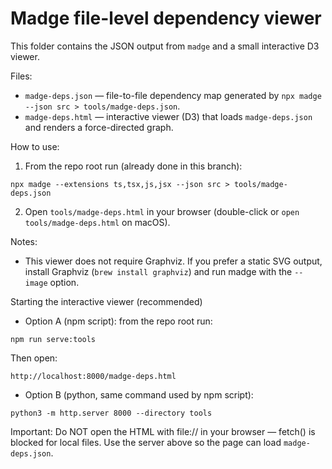 # Madge file-level dependency viewer

This folder contains the JSON output from `madge` and a small interactive D3 viewer.

Files:
- `madge-deps.json` — file-to-file dependency map generated by `npx madge --json src > tools/madge-deps.json`.
- `madge-deps.html` — interactive viewer (D3) that loads `madge-deps.json` and renders a force-directed graph.

How to use:
1. From the repo root run (already done in this branch):

```
npx madge --extensions ts,tsx,js,jsx --json src > tools/madge-deps.json
```

2. Open `tools/madge-deps.html` in your browser (double-click or `open tools/madge-deps.html` on macOS).

Notes:
- This viewer does not require Graphviz. If you prefer a static SVG output, install Graphviz (`brew install graphviz`) and run madge with the `--image` option.

Starting the interactive viewer (recommended)

- Option A (npm script): from the repo root run:

```
npm run serve:tools
```

Then open:

```
http://localhost:8000/madge-deps.html
```

- Option B (python, same command used by npm script):

```
python3 -m http.server 8000 --directory tools
```

Important: Do NOT open the HTML with file:// in your browser — fetch() is blocked for local files. Use the server above so the page can load `madge-deps.json`.
